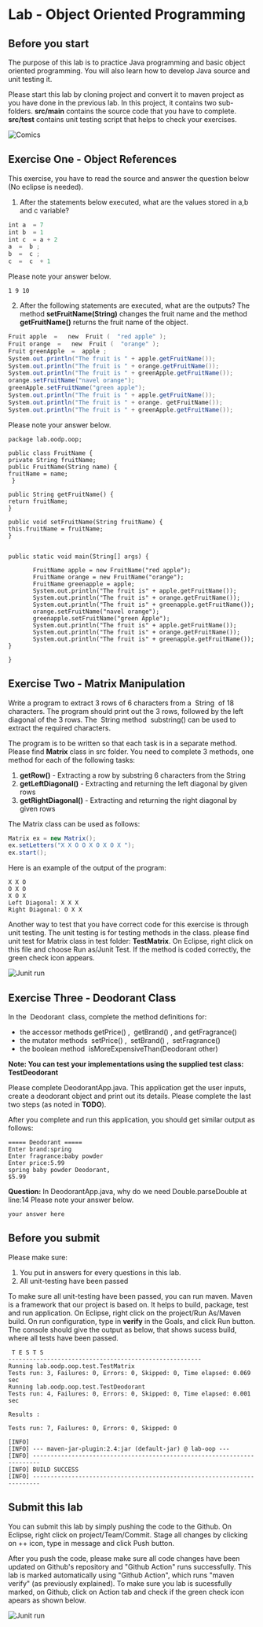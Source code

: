 Lab - Object Oriented Programming
==========

Before you start
----------
The purpose of this lab is to practice Java programming and basic object oriented programming. You will also learn how to develop Java source and unit testing it.


Please start this lab by cloning project and convert it to maven project as you have done in the previous lab. In this project, it contains two sub-folders. **src/main** contains the source code that you have to complete. **src/test** contains unit testing script that helps to check your exercises.

![Comics](image/funny.jpg)

Exercise One - Object References
---------
This exercise, you have to read the source and answer the question below (No eclipse is needed).
1. After the statements below executed, what are the values stored in a,b and c variable?

```java
int​ a ​ = 7​
int​ b ​ = 1​
int​ c ​ = a + 2​
a ​ = ​ b​ ;
b ​ = ​ c​ ;
c ​ = ​ c ​ + 1​
```
Please note your answer below.

```
1 9 10
```
2. After the following statements are executed, what are the outputs? The method **setFruitName(String)** changes the fruit name and the method ​ **getFruitName()** returns the fruit name of the object.

```java
Fruit​ apple ​ = ​ ​ new​ ​ Fruit​ ( ​ "red apple"​ );
Fruit​ orange ​ = ​ ​ new​ ​ Fruit​ ( ​ "orange"​ );
Fruit​ greenApple ​ = ​ apple​ ;
System​.out​.println​("The fruit is "​ + apple​.getFruitName​());
System​.out​.println​("The fruit is "​ + orange​.getFruitName​());
System​.out​.println​("The fruit is "​ + greenApple​.getFruitName​());
orange​.setFruitName​("navel orange"​);
greenApple​.setFruitName​("green apple"​);
System​.out​.println​("The fruit is "​ + apple​.getFruitName​());
System​.out​.println​("The fruit is "​ + orange​. ​getFruitName​());
System​.out​.println​("The fruit is "​ + greenApple​.getFruitName​());
```
Please note your answer below.

```
package lab.oodp.oop;

public class FruitName {
private String fruitName;
public FruitName(String name) {
fruitName = name;
 }

public String getFruitName() {
return fruitName;
}

public void setFruitName(String fruitName) {
this.fruitName = fruitName;
}


public static void main(String[] args) {

       FruitName apple = new FruitName("red apple");
       FruitName orange = new FruitName("orange");
       FruitName greenapple = apple;
       System.out.println("The fruit is" + apple.getFruitName());
       System.out.println("The fruit is" + orange.getFruitName());
       System.out.println("The fruit is" + greenapple.getFruitName());
       orange.setFruitName("navel orange");
       greenapple.setFruitName("green Apple");
       System.out.println("The fruit is" + apple.getFruitName());
       System.out.println("The fruit is" + orange.getFruitName());
       System.out.println("The fruit is" + greenapple.getFruitName());
}

}
```


Exercise Two - Matrix Manipulation
----------
Write a program to extract 3 rows of 6 characters from a ​ String ​ of 18 characters. The program should print out the 3 rows, followed by the left diagonal of the 3 rows. The ​ String method ​ substring()​ can be used to extract the required characters.

The program is to be written so that each task is in a separate method. Please find **Matrix** class in src folder. You need to complete 3 methods, one method for each of the following tasks:
1. **getRow()** - Extracting a row by substring 6 characters from the ​String
2. **getLeftDiagonal()** - Extracting and returning the left diagonal by given rows
3. **getRightDiagonal()** - Extracting and returning the right diagonal by given rows

The Matrix class can be used as follows:

```java
Matrix ex = new Matrix();
ex.setLetters("X X O O X O X O X ");
ex.start();
```

Here is an example of the output of the program:

```
X X O
O X O
X O X
Left Diagonal: X X X
Right Diagonal: O X X
```

Another way to test that you have correct code for this exercise is through unit testing. The unit testing is for testing methods in the class. please find unit test for Matrix class in test folder: **TestMatrix**. On Eclipse, right click on this file and choose Run as/Junit Test. If the method is coded correctly, the green check icon appears.

![Junit run](image/junit.png)

Exercise Three - Deodorant Class
----------
In the ​ Deodorant ​ class, complete the method definitions for:

- the accessor methods getPrice()​ , ​ getBrand()​ , ​and getFragrance()
- the mutator methods ​ setPrice()​ , ​ setBrand()​ , ​ setFragrance()
- the boolean method ​ isMoreExpensiveThan(Deodorant other)

**Note: You can test your implementations using the supplied test class: TestDeodorant**

Please complete DeodorantApp.java. This application get the user inputs, create a deodorant object and print out its details. Please complete the last two steps (as noted in **TODO**).

After you complete and run this application, you should get similar output as follows:

```
===== Deodorant =====
Enter brand:spring
Enter fragrance:baby powder
Enter price:5.99
spring baby powder Deodorant, 
$5.99
```

**Question:** In DeodorantApp.java, why do we need Double.parseDouble at line:14
Please note your answer below.

```
your answer here
```

Before you submit
---------------
Please make sure:
1. You put in answers for every questions in this lab.
2. All unit-testing have been passed

To make sure all unit-testing have been passed, you can run maven. Maven is a framework that our project is based on. It helps to build, package, test and run application. On Eclipse, right click on the project/Run As/Maven build. On run configuration, type in **verify** in the Goals, and click Run button. The console should give the output as below, that shows sucess build, where all tests have been passed.

```
 T E S T S
-------------------------------------------------------
Running lab.oodp.oop.test.TestMatrix
Tests run: 3, Failures: 0, Errors: 0, Skipped: 0, Time elapsed: 0.069 sec
Running lab.oodp.oop.test.TestDeodorant
Tests run: 4, Failures: 0, Errors: 0, Skipped: 0, Time elapsed: 0.001 sec

Results :

Tests run: 7, Failures: 0, Errors: 0, Skipped: 0

[INFO] 
[INFO] --- maven-jar-plugin:2.4:jar (default-jar) @ lab-oop ---
[INFO] ------------------------------------------------------------------------
[INFO] BUILD SUCCESS
[INFO] ------------------------------------------------------------------------
```

Submit this lab
------------------
You can submit this lab by simply pushing the code to the Github. On Eclipse, right click on project/Team/Commit. Stage all changes by clicking on ++ icon, type in message and click Push button.

After you push the code, please make sure all code changes have been updated on Github's repository and "Github Action" runs successfully. This lab is marked automatically using "Github Action", which runs "maven verify" (as previously explained). To make sure you lab is sucessfully marked, on Github, click on Action tab and check if the green check icon apears as shown below.

![Junit run](image/github-workflow.png)
